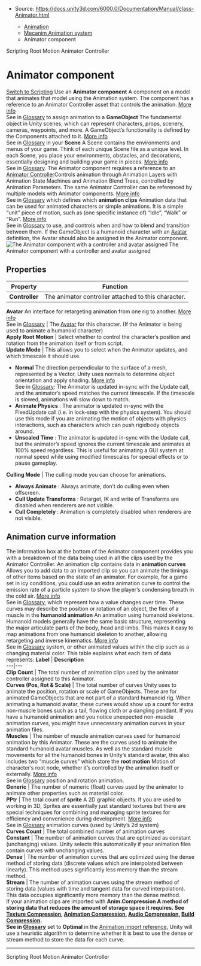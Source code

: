 * Source: https://docs.unity3d.com/6000.0/Documentation/Manual/class-Animator.html

  * [Animation](https://docs.unity3d.com/6000.0/Documentation/Manual/AnimationSection.html)
  * [Mecanim Animation system](https://docs.unity3d.com/6000.0/Documentation/Manual/AnimationOverview.html)
  * Animator component


[](https://docs.unity3d.com/6000.0/Documentation/Manual/ScriptingRootMotion.html)
Scripting Root Motion
[](https://docs.unity3d.com/6000.0/Documentation/Manual/class-AnimatorController.html)
Animator Controller
# Animator component
[Switch to Scripting](https://docs.unity3d.com/6000.0/Documentation/ScriptReference/Animator.html "Go to Animator page in the Scripting Reference")
Use an **Animator component** A component on a model that animates that model using the Animation system. The component has a reference to an Animator Controller asset that controls the animation. [More info](https://docs.unity3d.com/6000.0/Documentation/Manual/class-AnimatorController.html)  
See in [Glossary](https://docs.unity3d.com/6000.0/Documentation/Manual/Glossary.html#AnimatorComponent) to assign animation to a **GameObject** The fundamental object in Unity scenes, which can represent characters, props, scenery, cameras, waypoints, and more. A GameObject’s functionality is defined by the Components attached to it. [More info](https://docs.unity3d.com/6000.0/Documentation/Manual/class-GameObject.html)  
See in [Glossary](https://docs.unity3d.com/6000.0/Documentation/Manual/Glossary.html#GameObject) in your **Scene** A Scene contains the environments and menus of your game. Think of each unique Scene file as a unique level. In each Scene, you place your environments, obstacles, and decorations, essentially designing and building your game in pieces. [More info](https://docs.unity3d.com/6000.0/Documentation/Manual/CreatingScenes.html)  
See in [Glossary](https://docs.unity3d.com/6000.0/Documentation/Manual/Glossary.html#Scene). The Animator component requires a reference to an [Animator Controller](https://docs.unity3d.com/6000.0/Documentation/Manual/class-AnimatorController.html)Controls animation through Animation Layers with Animation State Machines and Animation Blend Trees, controlled by Animation Parameters. The same Animator Controller can be referenced by multiple models with Animator components. [More info](https://docs.unity3d.com/6000.0/Documentation/Manual/class-AnimatorController.html)  
See in [Glossary](https://docs.unity3d.com/6000.0/Documentation/Manual/Glossary.html#AnimatorController) which defines which **animation clips** Animation data that can be used for animated characters or simple animations. It is a simple “unit” piece of motion, such as (one specific instance of) “Idle”, “Walk” or “Run”. [More info](https://docs.unity3d.com/6000.0/Documentation/Manual/class-AnimationClip.html)  
See in [Glossary](https://docs.unity3d.com/6000.0/Documentation/Manual/Glossary.html#AnimationClip) to use, and controls when and how to blend and transition between them.
If the GameObject is a humanoid character with an [Avatar](https://docs.unity3d.com/6000.0/Documentation/Manual/class-Avatar.html) definition, the Avatar should also be assigned in the Animator component.
![The Animator component with a controller and avatar assigned](https://docs.unity3d.com/6000.0/Documentation/uploads/Main/MecanimAnimatorComponent.png) The Animator component with a controller and avatar assigned
## Properties
**Property** | **Function**  
---|---  
**Controller** | The animator controller attached to this character.  
**Avatar** An interface for retargeting animation from one rig to another. [More info](https://docs.unity3d.com/6000.0/Documentation/Manual/ConfiguringtheAvatar.html)  
See in [Glossary](https://docs.unity3d.com/6000.0/Documentation/Manual/Glossary.html#Avatar) | The [Avatar](https://docs.unity3d.com/6000.0/Documentation/Manual/class-Avatar.html) for this character. (If the Animator is being used to animate a humanoid character)  
**Apply Root Motion** | Select whether to control the character’s position and rotation from the animation itself or from script.  
**Update Mode** | This allows you to select when the Animator updates, and which timescale it should use.
  * **Normal** The direction perpendicular to the surface of a mesh, represented by a Vector. Unity uses normals to determine object orientation and apply shading. [More info](https://docs.unity3d.com/6000.0/Documentation/Manual/scripting-vectors.html)  
See in [Glossary](https://docs.unity3d.com/6000.0/Documentation/Manual/Glossary.html#Normal): The Animator is updated in-sync with the Update call, and the animator’s speed matches the current timescale. If the timescale is slowed, animations will slow down to match.
  * **Animate Physics** : The animator is updated in-sync with the FixedUpdate call (i.e. in lock-step with the physics system). You should use this mode if you are animating the motion of objects with physics interactions, such as characters which can push rigidbody objects around.
  * **Unscaled Time** : The animator is updated in-sync with the Update call, but the animator’s speed ignores the current timescale and animates at 100% speed regardless. This is useful for animating a GUI system at normal speed while using modified timescales for special effects or to pause gameplay.

  
**Culling Mode** | The culling mode you can choose for animations.
  * **Always Animate** : Always animate, don’t do culling even when offscreen.
  * **Cull Update Transforms** : Retarget, IK and write of Transforms are disabled when renderers are not visible.
  * **Cull Completely** : Animation is completely disabled when renderers are not visible.

  
## Animation curve information
The information box at the bottom of the Animator component provides you with a breakdown of the data being used in all the clips used by the Animator Controller.
An animation clip contains data in **animation curves** Allows you to add data to an imported clip so you can animate the timings of other items based on the state of an animator. For example, for a game set in icy conditions, you could use an extra animation curve to control the emission rate of a particle system to show the player’s condensing breath in the cold air. [More info](https://docs.unity3d.com/6000.0/Documentation/Manual/AnimationCurvesOnImportedClips.html)  
See in [Glossary](https://docs.unity3d.com/6000.0/Documentation/Manual/Glossary.html#AnimationCurves), which represent how a value changes over time. These curves may describe the position or rotation of an object, the flex of a muscle in the **humanoid animation** An animation using humanoid skeletons. Humanoid models generally have the same basic structure, representing the major articulate parts of the body, head and limbs. This makes it easy to map animations from one humanoid skeleton to another, allowing retargeting and inverse kinematics. [More info](https://docs.unity3d.com/6000.0/Documentation/Manual/ConfiguringtheAvatar.html)  
See in [Glossary](https://docs.unity3d.com/6000.0/Documentation/Manual/Glossary.html#Humanoidanimation) system, or other animated values within the clip such as a changing material color.
This table explains what each item of data represents:
**Label** | **Description**  
---|---  
**Clip Count** | The total number of animation clips used by the animator controller assigned to this Animator.  
**Curves (Pos, Rot & Scale)** | The total number of curves Unity uses to animate the position, rotation or scale of GameObjects. These are for animated GameObjects that are not part of a standard humanoid rig. When animating a humanoid avatar, these curves would show up a count for extra non-muscle bones such as a tail, flowing cloth or a dangling pendant. If you have a humanoid animation and you notice unexpected non-muscle animation curves, you might have unnecessary animation curves in your animation files.  
**Muscles** | The number of muscle animation curves used for humanoid animation by this Animator. These are the curves used to animate the standard humanoid avatar muscles. As well as the standard muscle movements for all the humanoid bones in Unity’s standard avatar, this also includes two “muscle curves” which store the **root motion** Motion of character’s root node, whether it’s controlled by the animation itself or externally. [More info](https://docs.unity3d.com/6000.0/Documentation/Manual/RootMotion.html)  
See in [Glossary](https://docs.unity3d.com/6000.0/Documentation/Manual/Glossary.html#RootMotion) position and rotation animation.  
**Generic** | The number of numeric (float) curves used by the animator to animate other properties such as material color.  
**PPtr** | The total count of **sprite** A 2D graphic objects. If you are used to working in 3D, Sprites are essentially just standard textures but there are special techniques for combining and managing sprite textures for efficiency and convenience during development. [More info](https://docs.unity3d.com/6000.0/Documentation/Manual/sprite/sprite-landing.html)  
See in [Glossary](https://docs.unity3d.com/6000.0/Documentation/Manual/Glossary.html#Sprite) animation curves (used by Unity’s 2d system)  
**Curves Count** | The total combined number of animation curves  
**Constant** | The number of animation curves that are optimized as constant (unchanging) values. Unity selects this automatically if your animation files contain curves with unchanging values.  
**Dense** | The number of animation curves that are optimized using the dense method of storing data (discrete values which are interpolated between linearly). This method uses significantly less memory than the stream method.  
**Stream** | The number of animation curves using the stream method of storing data (values with time and tangent data for curved interpolation). This data occupies significantly more memory than the dense method.  
If your animation clips are imported with **Anim.**Compression** A method of storing data that reduces the amount of storage space it requires. See [Texture Compression](https://docs.unity3d.com/6000.0/Documentation/Manual/class-TextureImporterOverride), [Animation Compression](https://docs.unity3d.com/6000.0/Documentation/Manual/class-AnimationClip.html#AssetProperties), [Audio Compression](https://docs.unity3d.com/6000.0/Documentation/Manual/class-AudioClip.html), [Build Compression](https://docs.unity3d.com/6000.0/Documentation/Manual/ReducingFilesize.html).  
See in [Glossary](https://docs.unity3d.com/6000.0/Documentation/Manual/Glossary.html#compression)** set to **Optimal** in the [Animation import reference](https://docs.unity3d.com/6000.0/Documentation/Manual/class-AnimationClip.html), Unity will use a heuristic algorithm to determine whether it is best to use the dense or stream method to store the data for each curve.
* * *
[](https://docs.unity3d.com/6000.0/Documentation/Manual/ScriptingRootMotion.html)
Scripting Root Motion
[](https://docs.unity3d.com/6000.0/Documentation/Manual/class-AnimatorController.html)
Animator Controller
